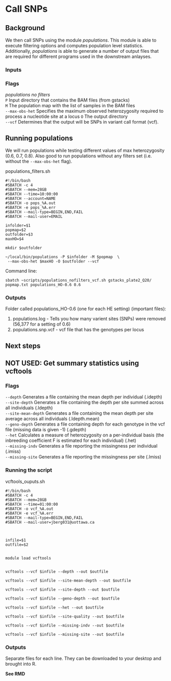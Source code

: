 # Call SNPs

## Background

We then call SNPs using the module *populations*. This module is able to execute filtering options and computes population level statistics. Additionally, *populations* is able to generate a number of output files that are required for different programs used in the downstream anlayses. 


### Inputs

### Flags
*populations no filters*  
`P` Input directory that contains the BAM files (from gstacks)  
`M` The population map with the list of samples in the BAM files   
`--max-obs-het` Specifies the maximum observed heterozygosity required to process a nucleotide site at a locus
`O` The output directory  
`--vcf` Determines that the output will be SNPs in variant call format (vcf).  

## Running populations

We will run populations while testing different values of max heterozygosity (0.6, 0.7, 0.8). Also good to run populations without any filters set (i.e. without the `--max-obs-het` flag).  
  
populations_filters.sh
```
#!/bin/bash
#SBATCH -c 4
#SBATCH --mem=28GB
#SBATCH --time=10:00:00
#SBATCH --account=NAME
#SBATCH -o pops_%A.out
#SBATCH -e pops_%A.err
#SBATCH --mail-type=BEGIN,END,FAIL
#SBATCH --mail-user=EMAIL

infolder=$1
popmap=$2
outfolder=$3
maxHO=$4

mkdir $outfolder

~/local/bin/populations -P $infolder -M $popmap  \
 --max-obs-het $maxHO -O $outfolder --vcf

```
Command line:
```
sbatch ~scripts/populations_nofilters_vcf.sh gstacks_plate2_Q20/ popmap.txt populations_HO-0.6 0.6
```
### Outputs
Folder called populations_HO-0.6 (one for each HE setting) (important files):  
1) populations.log - Tells you how many varient sites (SNPs) were removed (56,377 for a setting of 0.6)
2) populations.snp.vcf - vcf file that has the genotypes per locus

## Next steps


## NOT USED: Get summary statistics using **vcftools**

### Flags
`--depth` Generates a file containing the mean depth per individual (.idepth)  
`--site-depth` Generates a file containing the depth per site summed across all individuals (.ldepth)  
`--site-mean-depth` Generates a file containing the mean depth per site average across all individuals (.ldepth.mean)  
`--geno-depth` Generates a file containing depth for each genotype in the vcf file (missing data is given -1) (.gdepth)  
`--het` Calculates a measure of heterozygosity on a per-individual basis (the inbreeding coefficient F is estimated for each individual) (.het)  
`--missing-indv` Generates a file reporting the missingness per individual (.imiss)  
`--missing-site` Generates a file reporting the missingness per site (.lmiss)

### Running the script
vcftools_ouputs.sh
```
#!/bin/bash
#SBATCH -c 4
#SBATCH --mem=28GB
#SBATCH --time=01:00:00
#SBATCH -o vcf_%A.out
#SBATCH -e vcf_%A.err
#SBATCH --mail-type=BEGIN,END,FAIL
#SBATCH --mail-user=jberg031@uottawa.ca



infile=$1
outfile=$2


module load vcftools


vcftools --vcf $infile --depth --out $outfile

vcftools --vcf $infile --site-mean-depth --out $outfile

vcftools --vcf $infile --site-depth --out $outfile

vcftools --vcf $infile --geno-depth --out $outfile

vcftools --vcf $infile --het --out $outfile

vcftools --vcf $infile --site-quality --out $outfile

vcftools --vcf $infile --missing-indv --out $outfile

vcftools --vcf $infile --missing-site --out $outfile
```

### Outputs
Separate files for each line. They can be downloaded to your desktop and brought into R.  

**See RMD** 
